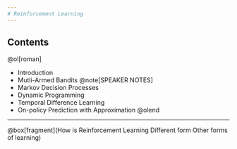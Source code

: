 ```yaml
---
# Reinforcement Learning
---
```

## Contents
@ol[roman]
- Introduction
- Mutli-Armed Bandits @note[SPEAKER NOTES]
- Markov Decision Processes
- Dynamic Programming
- Temporal Difference Learning
- On-policy Prediction with Approximation
@olend
---
@box[fragment](How is Reinforcement Learning Different form Other forms of learning)

